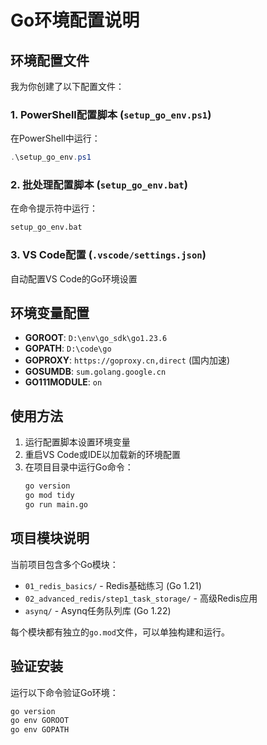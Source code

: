 # Go环境配置说明

## 环境配置文件

我为你创建了以下配置文件：

### 1. PowerShell配置脚本 (`setup_go_env.ps1`)
在PowerShell中运行：
```powershell
.\setup_go_env.ps1
```

### 2. 批处理配置脚本 (`setup_go_env.bat`)
在命令提示符中运行：
```cmd
setup_go_env.bat
```

### 3. VS Code配置 (`.vscode/settings.json`)
自动配置VS Code的Go环境设置

## 环境变量配置

- **GOROOT**: `D:\env\go_sdk\go1.23.6`
- **GOPATH**: `D:\code\go`
- **GOPROXY**: `https://goproxy.cn,direct` (国内加速)
- **GOSUMDB**: `sum.golang.google.cn`
- **GO111MODULE**: `on`

## 使用方法

1. 运行配置脚本设置环境变量
2. 重启VS Code或IDE以加载新的环境配置
3. 在项目目录中运行Go命令：
   ```bash
   go version
   go mod tidy
   go run main.go
   ```

## 项目模块说明

当前项目包含多个Go模块：
- `01_redis_basics/` - Redis基础练习 (Go 1.21)
- `02_advanced_redis/step1_task_storage/` - 高级Redis应用
- `asynq/` - Asynq任务队列库 (Go 1.22)

每个模块都有独立的`go.mod`文件，可以单独构建和运行。

## 验证安装

运行以下命令验证Go环境：
```bash
go version
go env GOROOT
go env GOPATH
```
